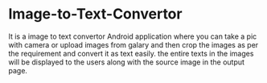 # Image-to-Text-Convertor

It is a image to text convertor Android application where you can take a pic with camera or upload images from galary and then crop the images as per the requirement and convert it as text easily. the entire texts in the images will be displayed to the users along with the source image in the output page.
